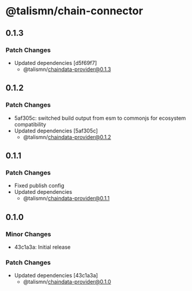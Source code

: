 # @talismn/chain-connector

## 0.1.3

### Patch Changes

- Updated dependencies [d5f69f7]
  - @talismn/chaindata-provider@0.1.3

## 0.1.2

### Patch Changes

- 5af305c: switched build output from esm to commonjs for ecosystem compatibility
- Updated dependencies [5af305c]
  - @talismn/chaindata-provider@0.1.2

## 0.1.1

### Patch Changes

- Fixed publish config
- Updated dependencies
  - @talismn/chaindata-provider@0.1.1

## 0.1.0

### Minor Changes

- 43c1a3a: Initial release

### Patch Changes

- Updated dependencies [43c1a3a]
  - @talismn/chaindata-provider@0.1.0

